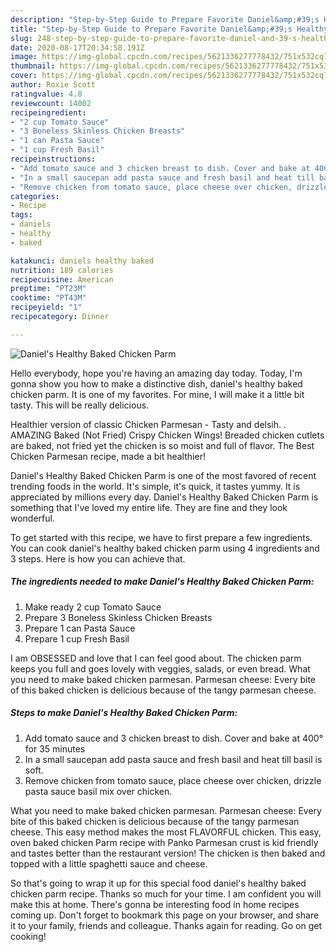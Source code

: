 ```yaml
---
description: "Step-by-Step Guide to Prepare Favorite Daniel&amp;#39;s Healthy Baked Chicken Parm"
title: "Step-by-Step Guide to Prepare Favorite Daniel&amp;#39;s Healthy Baked Chicken Parm"
slug: 248-step-by-step-guide-to-prepare-favorite-daniel-and-39-s-healthy-baked-chicken-parm
date: 2020-08-17T20:34:58.191Z
image: https://img-global.cpcdn.com/recipes/5621336277778432/751x532cq70/daniels-healthy-baked-chicken-parm-recipe-main-photo.jpg
thumbnail: https://img-global.cpcdn.com/recipes/5621336277778432/751x532cq70/daniels-healthy-baked-chicken-parm-recipe-main-photo.jpg
cover: https://img-global.cpcdn.com/recipes/5621336277778432/751x532cq70/daniels-healthy-baked-chicken-parm-recipe-main-photo.jpg
author: Roxie Scott
ratingvalue: 4.8
reviewcount: 14002
recipeingredient:
- "2 cup Tomato Sauce"
- "3 Boneless Skinless Chicken Breasts"
- "1 can Pasta Sauce"
- "1 cup Fresh Basil"
recipeinstructions:
- "Add tomato sauce and 3 chicken breast to dish. Cover and bake at 400° for 35 minutes"
- "In a small saucepan add pasta sauce and fresh basil and heat till basil is soft."
- "Remove chicken from tomato sauce, place cheese over chicken, drizzle pasta sauce basil mix over chicken."
categories:
- Recipe
tags:
- daniels
- healthy
- baked

katakunci: daniels healthy baked 
nutrition: 189 calories
recipecuisine: American
preptime: "PT23M"
cooktime: "PT43M"
recipeyield: "1"
recipecategory: Dinner

---
```



![Daniel&#39;s Healthy Baked Chicken Parm](https://img-global.cpcdn.com/recipes/5621336277778432/751x532cq70/daniels-healthy-baked-chicken-parm-recipe-main-photo.jpg)

Hello everybody, hope you're having an amazing day today. Today, I'm gonna show you how to make a distinctive dish, daniel&#39;s healthy baked chicken parm. It is one of my favorites. For mine, I will make it a little bit tasty. This will be really delicious.

Healthier version of classic Chicken Parmesan - Tasty and delsih. . AMAZING Baked (Not Fried) Crispy Chicken Wings! Breaded chicken cutlets are baked, not fried yet the chicken is so moist and full of flavor. The Best Chicken Parmesan recipe, made a bit healthier!

Daniel&#39;s Healthy Baked Chicken Parm is one of the most favored of recent trending foods in the world. It's simple, it's quick, it tastes yummy. It is appreciated by millions every day. Daniel&#39;s Healthy Baked Chicken Parm is something that I've loved my entire life. They are fine and they look wonderful.


To get started with this recipe, we have to first prepare a few ingredients. You can cook daniel&#39;s healthy baked chicken parm using 4 ingredients and 3 steps. Here is how you can achieve that.

<!--inarticleads1-->

##### The ingredients needed to make Daniel&#39;s Healthy Baked Chicken Parm:

1. Make ready 2 cup Tomato Sauce
1. Prepare 3 Boneless Skinless Chicken Breasts
1. Prepare 1 can Pasta Sauce
1. Prepare 1 cup Fresh Basil


I am OBSESSED and love that I can feel good about. The chicken parm keeps you full and goes lovely with veggies, salads, or even bread. What you need to make baked chicken parmesan. Parmesan cheese: Every bite of this baked chicken is delicious because of the tangy parmesan cheese. 

<!--inarticleads2-->

##### Steps to make Daniel&#39;s Healthy Baked Chicken Parm:

1. Add tomato sauce and 3 chicken breast to dish. Cover and bake at 400° for 35 minutes
1. In a small saucepan add pasta sauce and fresh basil and heat till basil is soft.
1. Remove chicken from tomato sauce, place cheese over chicken, drizzle pasta sauce basil mix over chicken.


What you need to make baked chicken parmesan. Parmesan cheese: Every bite of this baked chicken is delicious because of the tangy parmesan cheese. This easy method makes the most FLAVORFUL chicken. This easy, oven baked chicken Parm recipe with Panko Parmesan crust is kid friendly and tastes better than the restaurant version! The chicken is then baked and topped with a little spaghetti sauce and cheese. 

So that's going to wrap it up for this special food daniel&#39;s healthy baked chicken parm recipe. Thanks so much for your time. I am confident you will make this at home. There's gonna be interesting food in home recipes coming up. Don't forget to bookmark this page on your browser, and share it to your family, friends and colleague. Thanks again for reading. Go on get cooking!
